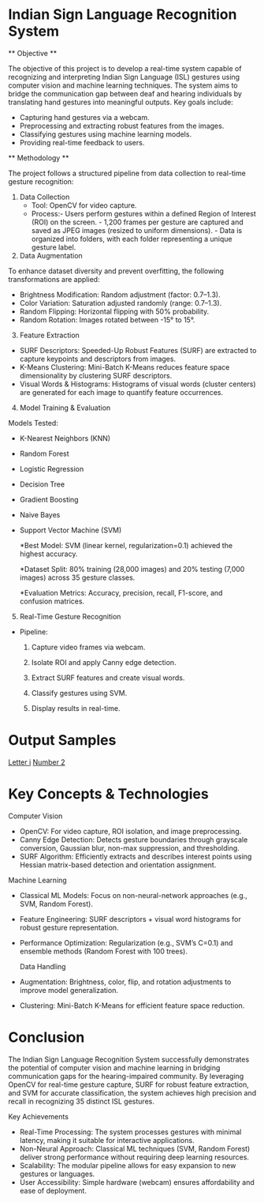 # Indian Sign Language Recognition System

** Objective **

The objective of this project is to develop a real-time system capable of recognizing and interpreting Indian Sign Language (ISL) gestures using computer vision and machine learning techniques. The system aims to bridge the communication gap between deaf and hearing individuals by translating hand gestures into meaningful outputs. Key goals include:

- Capturing hand gestures via a webcam.
- Preprocessing and extracting robust features from the images.
- Classifying gestures using machine learning models.
- Providing real-time feedback to users.

** Methodology **
  
  The project follows a structured pipeline from data collection to real-time gesture recognition:
  1. Data Collection
     - Tool: OpenCV for video capture.
     - Process:- Users perform gestures within a defined Region of Interest (ROI) on the screen.
               - 1,200 frames per gesture are captured and saved as JPEG images (resized to uniform dimensions).
               - Data is organized into folders, with each folder representing a unique gesture label.
  2. Data Augmentation
     
To enhance dataset diversity and prevent overfitting, the following transformations are applied:

- Brightness Modification: Random adjustment (factor: 0.7–1.3).
- Color Variation: Saturation adjusted randomly (range: 0.7–1.3).
- Random Flipping: Horizontal flipping with 50% probability.
- Random Rotation: Images rotated between -15° to 15°.

3.  Feature Extraction

- SURF Descriptors: Speeded-Up Robust Features (SURF) are extracted to capture keypoints and descriptors from images.
- K-Means Clustering: Mini-Batch K-Means reduces feature space dimensionality by clustering SURF descriptors.
- Visual Words & Histograms: Histograms of visual words (cluster centers) are generated for each image to quantify feature occurrences.

4. Model Training & Evaluation

Models Tested:

- K-Nearest Neighbors (KNN)
- Random Forest
- Logistic Regression
- Decision Tree
- Gradient Boosting
- Naive Bayes
- Support Vector Machine (SVM)
  
  *Best Model: SVM (linear kernel, regularization=0.1) achieved the highest accuracy.
  
  *Dataset Split: 80% training (28,000 images) and 20% testing (7,000 images) across 35 gesture classes.
  
  *Evaluation Metrics: Accuracy, precision, recall, F1-score, and confusion matrices.

5. Real-Time Gesture Recognition
- Pipeline:
   1. Capture video frames via webcam.
  
  2. Isolate ROI and apply Canny edge detection.
  
  3. Extract SURF features and create visual words.
  
  4. Classify gestures using SVM.
  
  5. Display results in real-time.

# Output Samples
[Letter i](https://github.com/Harshini-9/Indian-Sign-Language-Detection/blob/main/i.jpg)
[Number 2](https://github.com/Harshini-9/Indian-Sign-Language-Detection/blob/main/2.jpg)
  # Key Concepts & Technologies

Computer Vision
- OpenCV: For video capture, ROI isolation, and image preprocessing.
- Canny Edge Detection: Detects gesture boundaries through grayscale conversion, Gaussian blur, non-max suppression, and thresholding.
- SURF Algorithm: Efficiently extracts and describes interest points using Hessian matrix-based detection and orientation assignment.

Machine Learning
- Classical ML Models: Focus on non-neural-network approaches (e.g., SVM, Random Forest).
- Feature Engineering: SURF descriptors + visual word histograms for robust gesture representation.
- Performance Optimization: Regularization (e.g., SVM’s C=0.1) and ensemble methods (Random Forest with 100 trees).

  Data Handling
- Augmentation: Brightness, color, flip, and rotation adjustments to improve model generalization.
- Clustering: Mini-Batch K-Means for efficient feature space reduction.

# Conclusion
The Indian Sign Language Recognition System successfully demonstrates the potential of computer vision and machine learning in bridging communication gaps for the hearing-impaired community. By leveraging OpenCV for real-time gesture capture, SURF for robust feature extraction, and SVM for accurate classification, the system achieves high precision and recall in recognizing 35 distinct ISL gestures.

Key Achievements
- Real-Time Processing: The system processes gestures with minimal latency, making it suitable for interactive applications.
- Non-Neural Approach: Classical ML techniques (SVM, Random Forest) deliver strong performance without requiring deep learning resources.
- Scalability: The modular pipeline allows for easy expansion to new gestures or languages.
-  User Accessibility: Simple hardware (webcam) ensures affordability and ease of deployment.
